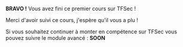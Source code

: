 **BRAVO !** Vous avez fini ce premier cours sur TFSec !

Merci d'avoir suivi ce cours, j'espère qu'il vous a plu !

Si vous souhaitez continuer à monter en compétence sur TFSec vous pouvez suivre le module avancé : **SOON**
